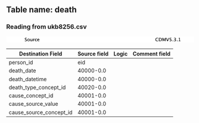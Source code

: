 ## Table name: death

### Reading from ukb8256.csv

![](_files/image4.png)

| Destination Field | Source field | Logic | Comment field |
| --- | --- | --- | --- |
| person_id | eid |  |  |
| death_date | 40000-0.0 |  |  |
| death_datetime | 40000-0.0 |  |  |
| death_type_concept_id | 40020-0.0 |  |  |
| cause_concept_id | 40001-0.0 |  |  |
| cause_source_value | 40001-0.0 |  |  |
| cause_source_concept_id | 40001-0.0 |  |  |


